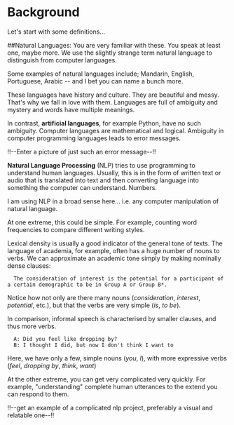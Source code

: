 # Background

Let's start with some definitions...

##Natural Languages:
You are very familiar with these. You speak at least one, maybe more. We use the slightly strange term natural language to distinguish from computer languages. 

Some examples of natural languages include; Mandarin, English, Portuguese, Arabic -- and I bet you can name a bunch more. 

These languages have history and culture. They are beautiful and messy. That's why we fall in love with them. Languages are full of ambiguity and mystery and words have multiple meanings.  


In contrast, **artificial languages**, for example Python, have no such ambiguity. Computer languages are mathematical and logical. Ambiguity in computer programming languages leads to error messages. 

!!--Enter a picture of just such an error message--!!

**Natural Language Processing** (NLP) tries to use programming to understand human languages. Usually, this is in the form of written text or audio that is translated into text and then converting language into something the computer can understand. Numbers.  

I am using NLP in a broad sense here... i.e. any computer manipulation of natural language. 

At one extreme, this could be simple. For example, counting word frequencies to compare different writing styles. 

Lexical density is usually a good indicator of the general tone of texts. The language of academia, for example, often has a huge number of nouns to verbs. We can approximate an academic tone simply by making nominally dense clauses: 

      The consideration of interest is the potential for a participant of a certain demographic to be in Group A or Group B*.

Notice how not only are there many nouns (*consideration*, *interest*, *potential*, etc.), but that the verbs are very simple (*is*, *to be*).

In comparison, informal speech is characterised by smaller clauses, and thus more verbs.

      A: Did you feel like dropping by?
      B: I thought I did, but now I don't think I want to

Here, we have only a few, simple nouns (*you*, *I*), with more expressive verbs (*feel*, *dropping by*, *think*, *want*)

At the other extreme, you can get very complicated very quickly. For example, "understanding" complete human utterances to the extend you can respond to them.

!!--get an example of a complicated nlp project, preferably a visual and relatable one--!!



